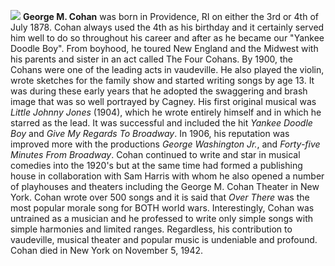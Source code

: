 ![](/images/cohan-late.jpg)
**George M. Cohan** was born in Providence, RI on either the 3rd or 4th of July 1878. Cohan always used the 4th as his birthday and it certainly served him well to do so throughout his career and after as he became our "Yankee Doodle Boy". From boyhood, he toured New England and the Midwest with his parents and sister in an act called The Four Cohans. By 1900, the Cohans were one of the leading acts in vaudeville. He also played the violin, wrote sketches for the family show and started writing songs by age 13. It was during these early years that he adopted the swaggering and brash image that was so well portrayed by Cagney. His first original musical was *Little Johnny Jones* (1904), which he wrote entirely himself and in which he starred as the lead. It was successful and included the hit *Yankee Doodle Boy* and *Give My Regards To Broadway*. In 1906, his reputation was improved more with the productions *George Washington Jr.*, and *Forty-five Minutes From Broadway*.
Cohan continued to write and star in musical comedies into the 1920's but at the same time had formed a publishing house in collaboration with Sam Harris with whom he also opened a number of playhouses and theaters including the George M. Cohan Theater in New York. Cohan wrote over 500 songs and it is said that *Over There* was the most popular morale song for BOTH world wars. Interestingly, Cohan was untrained as a musician and he professed to write only simple songs with simple harmonies and limited ranges. Regardless, his contribution to vaudeville, musical theater and popular music is undeniable and profound. Cohan died in New York on November 5, 1942.